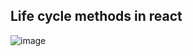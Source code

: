 ## Life cycle methods in react


![image](https://github.com/venkatdas/Interview_prep/assets/43024084/ec52581a-dad3-4fce-bd0e-96f8b95cbf80)


